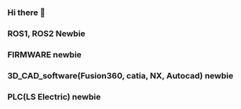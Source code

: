 ### Hi there 👋
### ROS1, ROS2 Newbie
### FIRMWARE newbie
### 3D_CAD_software(Fusion360, catia, NX, Autocad) newbie
### PLC(LS Electric) newbie
### 
<!--
**RohWS/RohWS** is a ✨ _special_ ✨ repository because its `README.md` (this file) appears on your GitHub profile.

Here are some ideas to get you started:

- 🔭 I’m currently working on ...
- 🌱 I’m currently learning ...
- 👯 I’m looking to collaborate on ...
- 🤔 I’m looking for help with ...
- 💬 Ask me about ...
- 📫 How to reach me: ...
- 😄 Pronouns: ...
- ⚡ Fun fact: ...
-->
